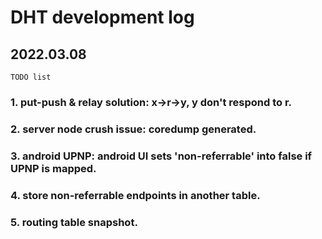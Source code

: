 # DHT development log

## 2022.03.08

    TODO list

### 1. put-push & relay solution: x->r->y, y don't respond to r.

### 2. server node crush issue: coredump generated.

### 3. android UPNP: android UI sets 'non-referrable' into false if UPNP is mapped.

### 4. store non-referrable endpoints in another table.

### 5. routing table snapshot. 
